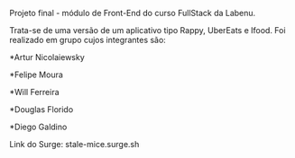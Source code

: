 Projeto final - módulo de Front-End do curso FullStack da Labenu. 

Trata-se de uma versão de um aplicativo tipo Rappy, UberEats e Ifood. Foi realizado em grupo cujos integrantes são:

*Artur Nicolaiewsky 

*Felipe Moura 

*Will Ferreira 

*Douglas Florido 

*Diego Galdino 

Link do Surge: stale-mice.surge.sh
